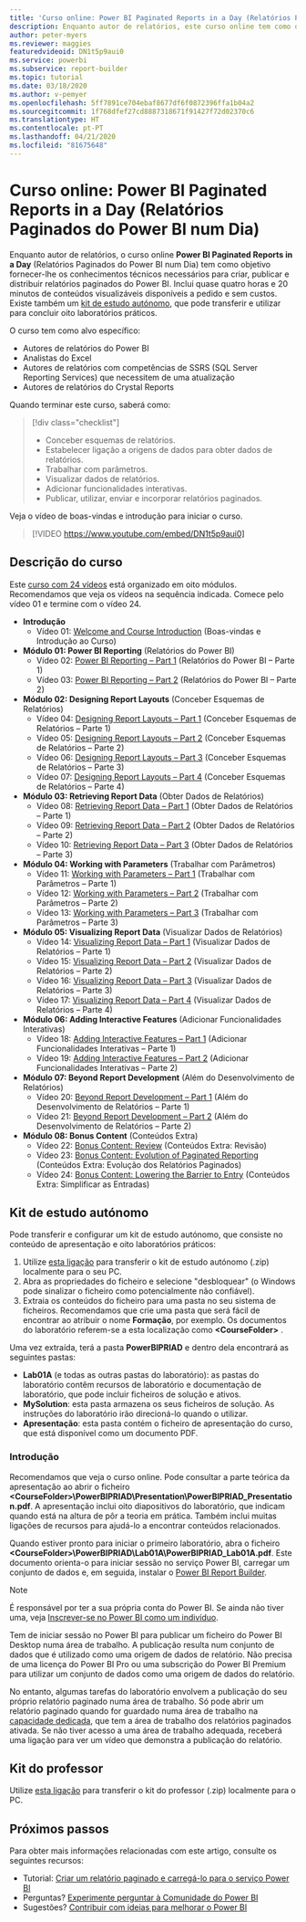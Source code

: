```yaml
---
title: 'Curso online: Power BI Paginated Reports in a Day (Relatórios Paginados do Power BI num Dia)'
description: Enquanto autor de relatórios, este curso online tem como objetivo fornecer-lhe os conhecimentos técnicos necessários para criar, publicar e distribuir relatórios paginados do Power BI.
author: peter-myers
ms.reviewer: maggies
featuredvideoid: DN1t5p9aui0
ms.service: powerbi
ms.subservice: report-builder
ms.topic: tutorial
ms.date: 03/18/2020
ms.author: v-pemyer
ms.openlocfilehash: 5ff7891ce704ebaf8677df6f0872396ffa1b04a2
ms.sourcegitcommit: 1f768dfef27cd8887318671f91427f72d02370c6
ms.translationtype: HT
ms.contentlocale: pt-PT
ms.lasthandoff: 04/21/2020
ms.locfileid: "81675648"
---
```

# <a name="online-course-power-bi-paginated-reports-in-a-day"></a>Curso online: Power BI Paginated Reports in a Day (Relatórios Paginados do Power BI num Dia)

Enquanto autor de relatórios, o curso online **Power BI Paginated Reports in a Day** (Relatórios Paginados do Power BI num Dia) tem como objetivo fornecer-lhe os conhecimentos técnicos necessários para criar, publicar e distribuir relatórios paginados do Power BI. Inclui quase quatro horas e 20 minutos de conteúdos visualizáveis disponíveis a pedido e sem custos. Existe também um [kit de estudo autónomo](#self-study-kit), que pode transferir e utilizar para concluir oito laboratórios práticos.

O curso tem como alvo específico:

- Autores de relatórios do Power BI
- Analistas do Excel
- Autores de relatórios com competências de SSRS (SQL Server Reporting Services) que necessitem de uma atualização
- Autores de relatórios do Crystal Reports

Quando terminar este curso, saberá como:

> [!div class="checklist"]
> - Conceber esquemas de relatórios.
> - Estabelecer ligação a origens de dados para obter dados de relatórios.
> - Trabalhar com parâmetros.
> - Visualizar dados de relatórios.
> - Adicionar funcionalidades interativas.
> - Publicar, utilizar, enviar e incorporar relatórios paginados.

Veja o vídeo de boas-vindas e introdução para iniciar o curso.

> [!VIDEO https://www.youtube.com/embed/DN1t5p9aui0]

## <a name="course-outline"></a>Descrição do curso

Este [curso com 24 vídeos](https://www.youtube.com/playlist?list=PL1N57mwBHtN1icIhpjQOaRL8r9G-wytpT) está organizado em oito módulos. Recomendamos que veja os vídeos na sequência indicada. Comece pelo vídeo 01 e termine com o vídeo 24.

- **Introdução**
  - Vídeo 01: [Welcome and Course Introduction](https://www.youtube.com/watch?v=DN1t5p9aui0&list=PL1N57mwBHtN1icIhpjQOaRL8r9G-wytpT) (Boas-vindas e Introdução ao Curso)
- **Módulo 01: Power BI Reporting** (Relatórios do Power BI)
  - Vídeo 02: [Power BI Reporting – Part 1](https://www.youtube.com/watch?v=s6Amctk3Z_g&list=PL1N57mwBHtN1icIhpjQOaRL8r9G-wytpT) (Relatórios do Power BI – Parte 1)
  - Vídeo 03: [Power BI Reporting – Part 2](https://www.youtube.com/watch?v=jXTiYJKw1Rs&list=PL1N57mwBHtN1icIhpjQOaRL8r9G-wytpT) (Relatórios do Power BI – Parte 2)
- **Módulo 02: Designing Report Layouts** (Conceber Esquemas de Relatórios)
  - Vídeo 04: [Designing Report Layouts – Part 1](https://www.youtube.com/watch?v=EjHANN3rGNs&list=PL1N57mwBHtN1icIhpjQOaRL8r9G-wytpT) (Conceber Esquemas de Relatórios – Parte 1)
  - Vídeo 05: [Designing Report Layouts – Part 2](https://www.youtube.com/watch?v=2CZIrJU_HZU&list=PL1N57mwBHtN1icIhpjQOaRL8r9G-wytpT) (Conceber Esquemas de Relatórios – Parte 2)
  - Vídeo 06: [Designing Report Layouts – Part 3](https://www.youtube.com/watch?v=eaFFzkT6pxE&list=PL1N57mwBHtN1icIhpjQOaRL8r9G-wytpT) (Conceber Esquemas de Relatórios – Parte 3)
  - Vídeo 07: [Designing Report Layouts – Part 4](https://www.youtube.com/watch?v=0z576TI27Vg&list=PL1N57mwBHtN1icIhpjQOaRL8r9G-wytpT) (Conceber Esquemas de Relatórios – Parte 4)
- **Módulo 03: Retrieving Report Data** (Obter Dados de Relatórios)
  - Vídeo 08: [Retrieving Report Data – Part 1](https://www.youtube.com/watch?v=SHGTTYXtio0&list=PL1N57mwBHtN1icIhpjQOaRL8r9G-wytpT) (Obter Dados de Relatórios – Parte 1)
  - Vídeo 09: [Retrieving Report Data – Part 2](https://www.youtube.com/watch?v=1Dzd9wb7XUY&list=PL1N57mwBHtN1icIhpjQOaRL8r9G-wytpT) (Obter Dados de Relatórios – Parte 2)
  - Vídeo 10: [Retrieving Report Data – Part 3](https://www.youtube.com/watch?v=OFXG7sl5L2o&list=PL1N57mwBHtN1icIhpjQOaRL8r9G-wytpT) (Obter Dados de Relatórios – Parte 3)
- **Módulo 04: Working with Parameters** (Trabalhar com Parâmetros)
  - Vídeo 11: [Working with Parameters – Part 1](https://www.youtube.com/watch?v=o7WaK88kheA&list=PL1N57mwBHtN1icIhpjQOaRL8r9G-wytpT) (Trabalhar com Parâmetros – Parte 1)
  - Vídeo 12: [Working with Parameters – Part 2](https://www.youtube.com/watch?v=okj6wO72clQ&list=PL1N57mwBHtN1icIhpjQOaRL8r9G-wytpT) (Trabalhar com Parâmetros – Parte 2)
  - Vídeo 13: [Working with Parameters – Part 3](https://www.youtube.com/watch?v=13-6sWIRD74&list=PL1N57mwBHtN1icIhpjQOaRL8r9G-wytpT) (Trabalhar com Parâmetros – Parte 3)
- **Módulo 05: Visualizing Report Data** (Visualizar Dados de Relatórios)
  - Vídeo 14: [Visualizing Report Data – Part 1](https://www.youtube.com/watch?v=b4TxBBtOWSw&list=PL1N57mwBHtN1icIhpjQOaRL8r9G-wytpT) (Visualizar Dados de Relatórios – Parte 1)
  - Vídeo 15: [Visualizing Report Data – Part 2](https://www.youtube.com/watch?v=JhEa_TugXeE&list=PL1N57mwBHtN1icIhpjQOaRL8r9G-wytpT) (Visualizar Dados de Relatórios – Parte 2)
  - Vídeo 16: [Visualizing Report Data – Part 3](https://www.youtube.com/watch?v=dliLsRvQB-c&list=PL1N57mwBHtN1icIhpjQOaRL8r9G-wytpT) (Visualizar Dados de Relatórios – Parte 3)
  - Vídeo 17: [Visualizing Report Data – Part 4](https://www.youtube.com/watch?v=5yHxuRRP_eU&list=PL1N57mwBHtN1icIhpjQOaRL8r9G-wytpT) (Visualizar Dados de Relatórios – Parte 4)
- **Módulo 06: Adding Interactive Features** (Adicionar Funcionalidades Interativas)
  - Vídeo 18: [Adding Interactive Features – Part 1](https://www.youtube.com/watch?v=LInMHpTEaI0&list=PL1N57mwBHtN1icIhpjQOaRL8r9G-wytpT) (Adicionar Funcionalidades Interativas – Parte 1)
  - Vídeo 19: [Adding Interactive Features – Part 2](https://www.youtube.com/watch?v=b_pr1xsbRJc&list=PL1N57mwBHtN1icIhpjQOaRL8r9G-wytpT) (Adicionar Funcionalidades Interativas – Parte 2)
- **Módulo 07: Beyond Report Development** (Além do Desenvolvimento de Relatórios)
  - Vídeo 20: [Beyond Report Development – Part 1](https://www.youtube.com/watch?v=1CgDVDslwvs&list=PL1N57mwBHtN1icIhpjQOaRL8r9G-wytpT) (Além do Desenvolvimento de Relatórios – Parte 1)
  - Vídeo 21: [Beyond Report Development – Part 2](https://www.youtube.com/watch?v=KRwtl7h0ynI&list=PL1N57mwBHtN1icIhpjQOaRL8r9G-wytpT) (Além do Desenvolvimento de Relatórios – Parte 2)
- **Módulo 08: Bonus Content** (Conteúdos Extra)
  - Vídeo 22: [Bonus Content: Review](https://www.youtube.com/watch?v=w5zlJ8BodxI&list=PL1N57mwBHtN1icIhpjQOaRL8r9G-wytpT) (Conteúdos Extra: Revisão)
  - Vídeo 23: [Bonus Content: Evolution of Paginated Reporting](https://www.youtube.com/watch?v=pevpai65MvY&list=PL1N57mwBHtN1icIhpjQOaRL8r9G-wytpT) (Conteúdos Extra: Evolução dos Relatórios Paginados)
  - Vídeo 24: [Bonus Content: Lowering the Barrier to Entry](https://www.youtube.com/watch?v=vu32LfckCt8&list=PL1N57mwBHtN1icIhpjQOaRL8r9G-wytpT) (Conteúdos Extra: Simplificar as Entradas)

## <a name="self-study-kit"></a>Kit de estudo autónomo

Pode transferir e configurar um kit de estudo autónomo, que consiste no conteúdo de apresentação e oito laboratórios práticos:

1. Utilize [esta ligação](https://aka.ms/priad-student) para transferir o kit de estudo autónomo (.zip) localmente para o seu PC.
1. Abra as propriedades do ficheiro e selecione "desbloquear" (o Windows pode sinalizar o ficheiro como potencialmente não confiável).
1. Extraia os conteúdos do ficheiro para uma pasta no seu sistema de ficheiros. Recomendamos que crie uma pasta que será fácil de encontrar ao atribuir o nome **Formação**, por exemplo. Os documentos do laboratório referem-se a esta localização como **&lt;CourseFolder&gt;** .

Uma vez extraída, terá a pasta **PowerBIPRIAD** e dentro dela encontrará as seguintes pastas:

- **Lab01A** (e todas as outras pastas do laboratório): as pastas do laboratório contêm recursos de laboratório e documentação de laboratório, que pode incluir ficheiros de solução e ativos.
- **MySolution**: esta pasta armazena os seus ficheiros de solução. As instruções do laboratório irão direcioná-lo quando o utilizar.
- **Apresentação**: esta pasta contém o ficheiro de apresentação do curso, que está disponível como um documento PDF.

### <a name="getting-started"></a>Introdução

Recomendamos que veja o curso online. Pode consultar a parte teórica da apresentação ao abrir o ficheiro **&lt;CourseFolder&gt;\PowerBIPRIAD\Presentation\PowerBIPRIAD_Presentation.pdf**. A apresentação inclui oito diapositivos do laboratório, que indicam quando está na altura de pôr a teoria em prática. Também inclui muitas ligações de recursos para ajudá-lo a encontrar conteúdos relacionados.

Quando estiver pronto para iniciar o primeiro laboratório, abra o ficheiro **&lt;CourseFolder&gt;\PowerBIPRIAD\Lab01A\PowerBIPRIAD_Lab01A.pdf**. Este documento orienta-o para iniciar sessão no serviço Power BI, carregar um conjunto de dados e, em seguida, instalar o [Power BI Report Builder](report-builder-power-bi.md).

> [!NOTE]
> É responsável por ter a sua própria conta do Power BI. Se ainda não tiver uma, veja [Inscrever-se no Power BI como um indivíduo](../service-self-service-signup-for-power-bi.md).
>
> Tem de iniciar sessão no Power BI para publicar um ficheiro do Power BI Desktop numa área de trabalho. A publicação resulta num conjunto de dados que é utilizado como uma origem de dados de relatório. Não precisa de uma licença do Power BI Pro ou uma subscrição do Power BI Premium para utilizar um conjunto de dados como uma origem de dados do relatório.
>
> No entanto, algumas tarefas do laboratório envolvem a publicação do seu próprio relatório paginado numa área de trabalho. Só pode abrir um relatório paginado quando for guardado numa área de trabalho na [capacidade dedicada](../service-premium-what-is.md#dedicated-capacities), que tem a área de trabalho dos relatórios paginados ativada. Se não tiver acesso a uma área de trabalho adequada, receberá uma ligação para ver um vídeo que demonstra a publicação do relatório.

## <a name="instructor-kit"></a>Kit do professor

Utilize [esta ligação](https://aka.ms/priad-instructor) para transferir o kit do professor (.zip) localmente para o PC.

## <a name="next-steps"></a>Próximos passos

Para obter mais informações relacionadas com este artigo, consulte os seguintes recursos:

- Tutorial: [Criar um relatório paginado e carregá-lo para o serviço Power BI](paginated-reports-quickstart-aw.md)
- Perguntas? [Experimente perguntar à Comunidade do Power BI](https://community.powerbi.com/)
- Sugestões? [Contribuir com ideias para melhorar o Power BI](https://ideas.powerbi.com/)
